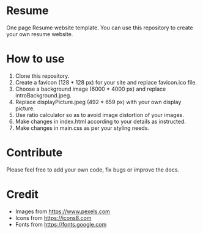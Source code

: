 # Resume
One page Resume website template. You can use this repository to create your own resume website.

# How to use

1. Clone this repository.
1. Create a favicon (128 * 128 px) for your site and replace favicon.ico file.
1. Choose a background image (6000 * 4000 px) and replace introBackground.jpeg.
1. Replace displayPicture.jpeg (492 * 659 px) with your own display picture.
1. Use ratio calculator so as to avoid image distortion of your images.
1. Make changes in index.html according to your details as instructed.
1. Make changes in main.css as per your styling needs.

# Contribute

Please feel free to add your own code, fix bugs or improve the docs. 

# Credit

* Images from https://www.pexels.com
* Icons from https://icons8.com
* Fonts from https://fonts.google.com
